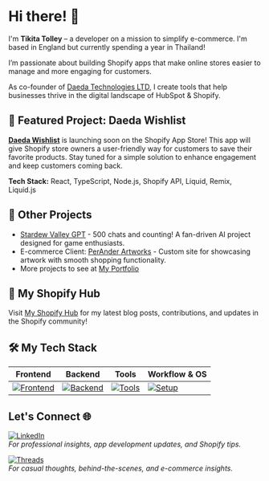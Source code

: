 # Hi there! 👋
I'm **Tikita Tolley** – a developer on a mission to simplify e-commerce. I'm based in England but currently spending a year in Thailand!

I’m passionate about building Shopify apps that make online stores easier to manage and more engaging for customers. 

As co-founder of [Daeda Technologies LTD](https://daeda.tech), I create tools that help businesses thrive in the digital landscape of HubSpot & Shopify.

## 🌟 Featured Project: Daeda Wishlist
[**Daeda Wishlist**](https://apps.shopify.com/daeda-wishlist) is launching soon on the Shopify App Store! This app will give Shopify store owners a user-friendly way for customers to save their favorite products. Stay tuned for a simple solution to enhance engagement and keep customers coming back.  

**Tech Stack:** React, TypeScript, Node.js, Shopify API, Liquid, Remix, Liquid.js


## 📂 Other Projects
- [Stardew Valley GPT](https://chatgpt.com/g/g-sZh2oiAag-stardew-valley-wiki-chatbot) - 500 chats and counting! A fan-driven AI project designed for game enthusiasts.
- E-commerce Client: [PerAnder Artworks](https://peranderartworks.co.uk) - Custom site for showcasing artwork with smooth shopping functionality.
- More projects to see at [My Portfolio](https://tikitatech.xyz)


## 📝 My Shopify Hub
Visit [My Shopify Hub](https://daeda.tech/shopify) for my latest blog posts, contributions, and updates in the Shopify community!


## 🛠 My Tech Stack

| **Frontend**                 | **Backend**                   | **Tools**                      | **Workflow & OS**     |
|------------------------------|-------------------------------|--------------------------------|------------------------|
|[![Frontend](https://skillicons.dev/icons?i=react,tailwindcss,astro)](https://skillicons.dev)|[![Backend](https://skillicons.dev/icons?i=nodejs,typescript,bun,py)](https://skillicons.dev)|[![Tools](https://skillicons.dev/icons?i=supabase,docker,kubernetes,figma,obsidian,remix,regex)](https://skillicons.dev)|[![Setup](https://skillicons.dev/icons?i=linux,neovim,arch)](https://skillicons.dev)


## Let's Connect 🌐

[![LinkedIn](https://img.shields.io/badge/LinkedIn-0077B5?style=for-the-badge&logo=linkedin&logoColor=white)](https://www.linkedin.com/in/tikita-tolley-3bbb39233/)  
  *For professional insights, app development updates, and Shopify tips.*
  
[![Threads](https://img.shields.io/badge/Threads-000000?style=for-the-badge&logo=instagram&logoColor=white)](https://www.threads.net/@tikitatech)  
  *For casual thoughts, behind-the-scenes, and e-commerce insights.*
